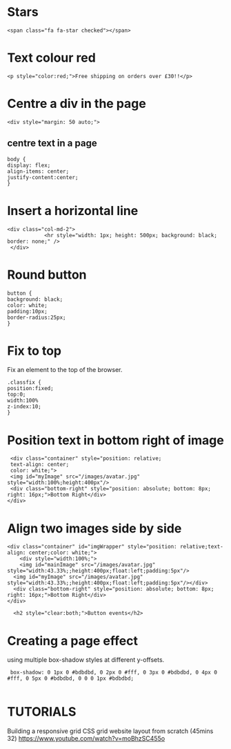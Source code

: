 Stars
=======
```
<span class="fa fa-star checked"></span>
```
Text colour red
===============

```
<p style="color:red;">Free shipping on orders over £30!!</p>
```

Centre a div in the page
==========================
```
<div style="margin: 50 auto;">
```

centre text in a page
----------------------

```
body {
display: flex;
align-items: center;
justify-content:center;
}
```

Insert a horizontal line
=========================

```
<div class="col-md-2"> 
            <hr style="width: 1px; height: 500px; background: black; border: none;" />  
 </div>
 ```
Round button
============

```
button {
background: black;
color: white;
padding:10px;
border-radius:25px;
}
```
 Fix to top
 ===========
 Fix an element to the top of the browser.
 
 ```
 .classfix {
 position:fixed;
 top:0;
 width:100%
 z-index:10;
 }
 ```
 
 Position text in bottom right of image
 =======================================
 ```
  <div class="container" style="position: relative;
  text-align: center;
  color: white;">
  <img id="myImage" src="/images/avatar.jpg" style="width:100%;height:400px"/>
  <div class="bottom-right" style="position: absolute; bottom: 8px; right: 16px;">Bottom Right</div>
</div>
```

Align two images side by side
==============================
```
<div class="container" id="imgWrapper" style="position: relative;text-align: center;color: white;">
    <div style="width:100%;">
    <img id="mainImage" src="/images/avatar.jpg" style="width:43.33%;;height:400px;float:left;padding:5px"/>
  <img id="myImage" src="/images/avatar.jpg" style="width:43.33%;;height:400px;float:left;padding:5px"/></div>
  <div class="bottom-right" style="position: absolute; bottom: 8px; right: 16px;">Bottom Right</div>
</div>

  <h2 style="clear:both;">Button events</h2>
```

Creating a page effect
======================
using multiple box-shadow styles at different y-offsets.
```
 box-shadow: 0 1px 0 #bdbdbd, 0 2px 0 #fff, 0 3px 0 #bdbdbd, 0 4px 0 #fff, 0 5px 0 #bdbdbd, 0 0 0 1px #bdbdbd;
 
 ```

TUTORIALS
==========

Building a responsive grid CSS grid website layout from scratch (45mins 32)
https://www.youtube.com/watch?v=moBhzSC455o
